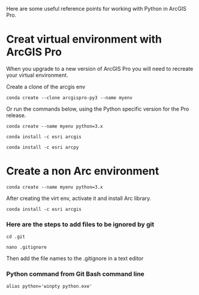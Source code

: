 Here are some useful reference points for working with Python in ArcGIS Pro.

# Creat virtual environment with ArcGIS Pro 
When you upgrade to a new version of ArcGIS Pro you will need to recreate your virtual environment. 

Create a clone of the arcgis env

`conda create --clone arcgispro-py3 --name myenv` 

Or run the commands below, using the Python specific version for the Pro release.

`conda create --name myenv python=3.x` 

`conda install -c esri arcgis` 

`conda install -c esri arcpy` 

# Create a non Arc environment

`conda create --name myenv python=3.x`

After creating the virt env, activate it and install Arc library.

`conda install -c esri arcgis`

### Here are the steps to add files to be ignored by git

`cd .git`  

`nano .gitignore`  

Then add the file names to the .gitignore in a text editor  

### Python command from Git Bash command line

`alias python='winpty python.exe'`
